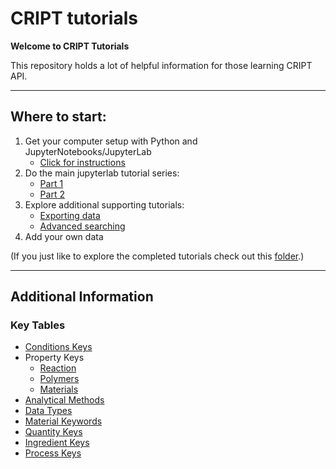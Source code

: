 # CRIPT tutorials

**Welcome to CRIPT Tutorials**

This repository holds a lot of helpful information for those learning CRIPT API.

---

## Where to start:

1) Get your computer setup with Python and JupyterNotebooks/JupyterLab
    * [Click for instructions](https://github.com/C-Accel-CRIPT/cript_tutorials/blob/master/Setup_Guide.md)
2) Do the main jupyterlab tutorial series:
    * [Part 1](https://github.com/C-Accel-CRIPT/cript_tutorials/blob/master/jupyterlab_tutorials/Part_1_CRIPT_tutorial.ipynb)
    * [Part 2](https://github.com/C-Accel-CRIPT/cript_tutorials/blob/master/jupyterlab_tutorials/Part_2_CRIPT_tutorial.ipynb)
3) Explore additional supporting tutorials:
    * [Exporting data](https://github.com/C-Accel-CRIPT/cript_tutorials/blob/master/jupyterlab_tutorials/Exporting.ipynb)
    * [Advanced searching](https://github.com/C-Accel-CRIPT/cript_tutorials/blob/master/jupyterlab_tutorials/Advanced_searching.ipynb)
4) Add your own data

(If you just like to explore the completed tutorials check out this [folder]().)

---

## Additional Information

### Key Tables

* [Conditions Keys](http://htmlpreview.github.io/?https://github.com/C-Accel-CRIPT/cript_tutorials/blob/master/key_tables/condition_keys.html)
* Property Keys
    * [Reaction](http://htmlpreview.github.io/?https://github.com/C-Accel-CRIPT/cript_tutorials/blob/master/key_tables/property_keys_reaction.html)
    * [Polymers](http://htmlpreview.github.io/?https://github.com/C-Accel-CRIPT/cript_tutorials/blob/master/key_tables/property_keys_polymers.html)
    * [Materials](http://htmlpreview.github.io/?https://github.com/C-Accel-CRIPT/cript_tutorials/blob/master/key_tables/property_keys_materials.html)
* [Analytical Methods](http://htmlpreview.github.io/?https://github.com/C-Accel-CRIPT/cript_tutorials/blob/master/key_tables/method_keys.html)    
* [Data Types](http://htmlpreview.github.io/?https://github.com/C-Accel-CRIPT/cript_tutorials/blob/master/key_tables/data_keys.html)      
* [Material Keywords](http://htmlpreview.github.io/?https://github.com/C-Accel-CRIPT/cript_tutorials/blob/master/key_tables/material_keys.html) 
* [Quantity Keys](http://htmlpreview.github.io/?https://github.com/C-Accel-CRIPT/cript_tutorials/blob/master/key_tables/quantity_keys.html)
* [Ingredient Keys](http://htmlpreview.github.io/?https://github.com/C-Accel-CRIPT/cript_tutorials/blob/master/key_tables/ingredient_keys.html)
* [Process Keys](http://htmlpreview.github.io/?https://github.com/C-Accel-CRIPT/cript_tutorials/blob/master/key_tables/process_keys.html)
